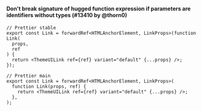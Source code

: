#### Don't break signature of hugged function expression if parameters are identifiers without types (#13410 by @thorn0)

<!-- prettier-ignore -->
```tsx
// Prettier stable
export const Link = forwardRef<HTMLAnchorElement, LinkProps>(function Link(
  props,
  ref
) {
  return <ThemeUILink ref={ref} variant="default" {...props} />;
});

// Prettier main
export const Link = forwardRef<HTMLAnchorElement, LinkProps>(
  function Link(props, ref) {
    return <ThemeUILink ref={ref} variant="default" {...props} />;
  },
);
```
